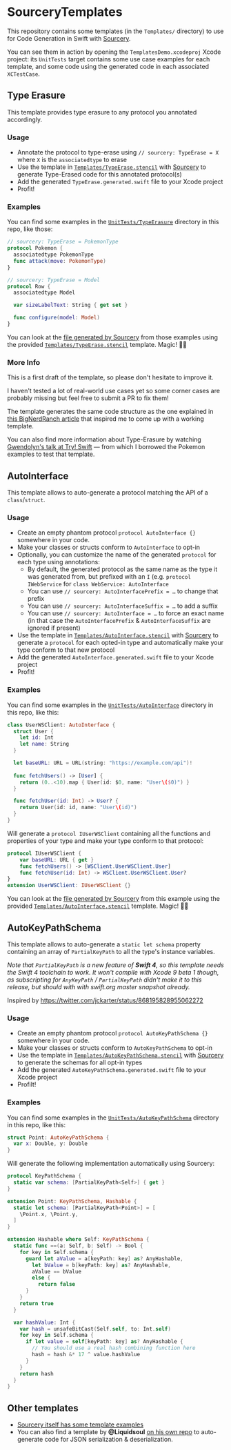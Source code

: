 # SourceryTemplates

This repository contains some templates (in the `Templates/` directory) to use for Code Generation in Swift with [Sourcery](http://github.com/krzysztofzablocki/Sourcery).

You can see them in action by opening the `TemplatesDemo.xcodeproj` Xcode project: its `UnitTests` target contains some use case examples for each template, and some code using the generated code in each associated `XCTestCase`.

## Type Erasure

This template provides type erasure to any protocol you annotated accordingly.

### Usage

* Annotate the protocol to type-erase using `// sourcery: TypeErase = X` where `X` is the `associatedtype` to erase
* Use the template in [`Templates/TypeErase.stencil`](https://github.com/AliSoftware/SourceryTemplates/blob/master/Templates/TypeErase.stencil) with [Sourcery](http://github.com/krzysztofzablocki/Sourcery) to generate Type-Erased code for this annotated protocol(s)
* Add the generated `TypeErase.generated.swift` file to your Xcode project
* Profit!

### Examples

You can find some examples in the [`UnitTests/TypeErasure`](https://github.com/AliSoftware/SourceryTemplates/tree/master/UnitTests/TypeErasure) directory in this repo, like those:

```swift
// sourcery: TypeErase = PokemonType
protocol Pokemon {
  associatedtype PokemonType
  func attack(move: PokemonType)
}
```

```swift
// sourcery: TypeErase = Model
protocol Row {
  associatedtype Model

  var sizeLabelText: String { get set }

  func configure(model: Model)
}
```

You can look at the [file generated by Sourcery](https://github.com/AliSoftware/SourceryTemplates/blob/master/TypeErasure/UnitTests/Generated/TypeErase.generated.swift) from those examples using the provided [`Templates/TypeErase.stencil`](https://github.com/AliSoftware/SourceryTemplates/blob/master/Templates/TypeErase.stencil) template. Magic! 🎩✨

### More Info

This is a first draft of the template, so please don't hesitate to improve it.

I haven't tested a lot of real-world use cases yet so some corner cases are probably missing but feel free to submit a PR to fix them!

The template generates the same code structure as the one explained in [this BigNerdRanch article](https://www.bignerdranch.com/blog/breaking-down-type-erasures-in-swift/) that inspired me to come up with a working template.

You can also find more information about Type-Erasure by watching [Gwendolyn's talk at Try! Swift](https://news.realm.io/news/tryswift-gwendolyn-weston-type-erasure/) — from which I borrowed the Pokemon examples to test that template.

## AutoInterface

This template allows to auto-generate a protocol matching the API of a `class`/`struct`.

### Usage

* Create an empty phantom protocol `protocol AutoInterface {}` somewhere in your code.
* Make your classes or structs conform to `AutoInterface` to opt-in
* Optionally, you can customize the name of the generated `protocol` for each type using annotations:
  * By default, the generated protocol as the same name as the type it was generated from, but prefixed with an `I` (e.g. `protocol IWebService` for `class WebService: AutoInterface`
  * You can use `// sourcery: AutoInterfacePrefix = …` to change that prefix
  * You can use `// sourcery: AutoInterfaceSuffix = …` to add a suffix
  * You can use `// sourcery: AutoInterface = …` to force an exact name (in that case the `AutoInterfacePrefix` & `AutoInterfaceSuffix` are ignored if present)
* Use the template in [`Templates/AutoInterface.stencil`](https://github.com/AliSoftware/SourceryTemplates/blob/master/Templates/AutoInterface.stencil) with [Sourcery](http://github.com/krzysztofzablocki/Sourcery) to generate a `protocol` for each opted-in type and automatically make your type conform to that new protocol
* Add the generated `AutoInterface.generated.swift` file to your Xcode project
* Profit!

### Examples

You can find some examples in the [`UnitTests/AutoInterface`](https://github.com/AliSoftware/SourceryTemplates/tree/master/UnitTests/AutoInterface) directory in this repo, like this:

```swift
class UserWSClient: AutoInterface {
  struct User {
    let id: Int
    let name: String
  }

  let baseURL: URL = URL(string: "https://example.com/api")!
  
  func fetchUsers() -> [User] {
    return (0..<10).map { User(id: $0, name: "User\($0)") }
  }

  func fetchUser(id: Int) -> User? {
    return User(id: id, name: "User\(id)")
  }
}
```

Will generate a `protocol IUserWSClient` containing all the functions and properties of your type and make your type conform to that protocol:

```swift
protocol IUserWSClient {
	var baseURL: URL { get }
	func fetchUsers() -> [WSClient.UserWSClient.User]
	func fetchUser(id: Int) -> WSClient.UserWSClient.User?
}
extension UserWSClient: IUserWSClient {}
```

You can look at the [file generated by Sourcery](https://github.com/AliSoftware/SourceryTemplates/blob/master/UnitTests/Generated/AutoInterface.generated.swift) from this example using the provided [`Templates/AutoInterface.stencil`](https://github.com/AliSoftware/SourceryTemplates/blob/master/Templates/AutoInterface.stencil) template. Magic! 🎩✨

## AutoKeyPathSchema

This template allows to auto-generate a `static let schema` property containing an array of `PartialKeyPath` to all the type's instance variables.

_Note that `PartialKeyPath` is a new feature of **Swift 4**, so this template needs the Swift 4 toolchain to work. It won't compile with Xcode 9 beta 1 though, as subscripting for `AnyKeyPath` / `PartialKeyPath` didn't make it to this release, but should with with swift.org master snapshot already._

Inspired by https://twitter.com/jckarter/status/868195828955062272

### Usage

* Create an empty phantom protocol `protocol AutoKeyPathSchema {}` somewhere in your code.
* Make your classes or structs conform to `AutoKeyPathSchema` to opt-in
* Use the template in [`Templates/AutoKeyPathSchema.stencil`](https://github.com/AliSoftware/SourceryTemplates/blob/master/Templates/AutoKeyPathSchema.stencil) with [Sourcery](http://github.com/krzysztofzablocki/Sourcery) to generate the schemas for all opt-in types
* Add the generated `AutoKeyPathSchema.generated.swift` file to your Xcode project
* Profilt!

### Examples

You can find some examples in the [`UnitTests/AutoKeyPathSchema`](https://github.com/AliSoftware/SourceryTemplates/tree/master/UnitTests/AutoKeyPathSchema) directory in this repo, like this:

```swift
struct Point: AutoKeyPathSchema {
  var x: Double, y: Double
}
```

Will generate the following implementation automatically using Sourcery:

```swift
protocol KeyPathSchema {
  static var schema: [PartialKeyPath<Self>] { get }
}

extension Point: KeyPathSchema, Hashable {
  static let schema: [PartialKeyPath<Point>] = [
    \Point.x, \Point.y,
  ]
}

extension Hashable where Self: KeyPathSchema {
  static func ==(a: Self, b: Self) -> Bool {
    for key in Self.schema {
      guard let aValue = a[keyPath: key] as? AnyHashable,
        let bValue = b[keyPath: key] as? AnyHashable,
        aValue == bValue
        else {
          return false
      }
    }
    return true
  }

  var hashValue: Int {
    var hash = unsafeBitCast(Self.self, to: Int.self)
    for key in Self.schema {
      if let value = self[keyPath: key] as? AnyHashable {
        // You should use a real hash combining function here
        hash = hash &* 17 ^ value.hashValue
      }
    }
    return hash
  }
}
```

## Other templates

* [Sourcery itself has some template examples](https://github.com/krzysztofzablocki/Sourcery/tree/master/Templates)
* You can also find a template by **@Liquidsoul** [on his own repo](https://github.com/Liquidsoul/Sourcery-AutoJSONSerializable) to auto-generate code for JSON serialization & deserialization.
